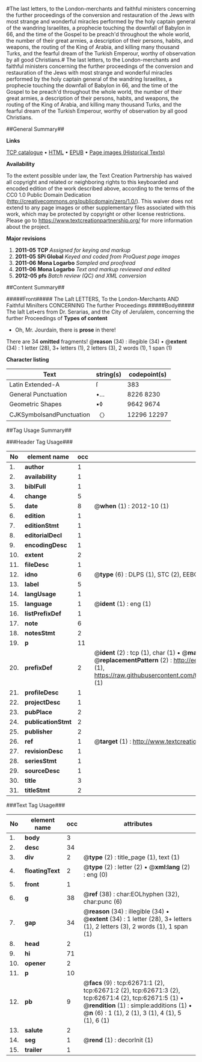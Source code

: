 #The last letters, to the London-merchants and faithful ministers concerning the further proceedings of the conversion and restauration of the Jews with most strange and wonderful miracles performed by the holy captain general of the wandring Israelites, a prophecie touching the downfall of Babylon in 66, and the time of the Gospel to be preach'd throughout the whole world, the number of their great armies, a description of their persons, habits, and weapons, the routing of the King of Arabia, and killing many thousand Turks, and the fearful dream of the Turkish Emperour, worthy of observation by all good Christians.#
The last letters, to the London-merchants and faithful ministers concerning the further proceedings of the conversion and restauration of the Jews with most strange and wonderful miracles performed by the holy captain general of the wandring Israelites, a prophecie touching the downfall of Babylon in 66, and the time of the Gospel to be preach'd throughout the whole world, the number of their great armies, a description of their persons, habits, and weapons, the routing of the King of Arabia, and killing many thousand Turks, and the fearful dream of the Turkish Emperour, worthy of observation by all good Christians.

##General Summary##

**Links**

[TCP catalogue](http://www.ota.ox.ac.uk/tcp/)  • 
[HTML](http://tei.it.ox.ac.uk/tcp/Texts-HTML/free/A49/A49635.html)  • 
[EPUB](http://tei.it.ox.ac.uk/tcp/Texts-EPUB/free/A49/A49635.epub) • 
[Page images (Historical Texts)](https://historicaltexts.jisc.ac.uk/eebo-12526440e)

**Availability**

To the extent possible under law, the Text Creation Partnership has waived all copyright and related or neighboring rights to this keyboarded and encoded edition of the work described above, according to the terms of the CC0 1.0 Public Domain Dedication (http://creativecommons.org/publicdomain/zero/1.0/). This waiver does not extend to any page images or other supplementary files associated with this work, which may be protected by copyright or other license restrictions. Please go to https://www.textcreationpartnership.org/ for more information about the project.

**Major revisions**

1. __2011-05__ __TCP__ *Assigned for keying and markup*
1. __2011-05__ __SPi Global__ *Keyed and coded from ProQuest page images*
1. __2011-06__ __Mona Logarbo__ *Sampled and proofread*
1. __2011-06__ __Mona Logarbo__ *Text and markup reviewed and edited*
1. __2012-05__ __pfs__ *Batch review (QC) and XML conversion*

##Content Summary##

#####Front#####
The Laſt LETTERS, To the London-Merchants AND Faithful Miniſters CONCERNING The further Proceedings 
#####Body#####
The laſt Let•ers from Dr. Serarias, and the City of Jeruſalem, concerning the further Proceedings of
**Types of content**

  * Oh, Mr. Jourdain, there is **prose** in there!

There are 34 **omitted** fragments! 
 @__reason__ (34) : illegible (34)  •  @__extent__ (34) : 1 letter (28), 3+ letters (1), 2 letters (3), 2 words (1), 1 span (1)

**Character listing**


|Text|string(s)|codepoint(s)|
|---|---|---|
|Latin Extended-A|ſ|383|
|General Punctuation|•…|8226 8230|
|Geometric Shapes|▪◊|9642 9674|
|CJKSymbolsandPunctuation|〈〉|12296 12297|

##Tag Usage Summary##

###Header Tag Usage###

|No|element name|occ|attributes|
|---|---|---|---|
|1.|__author__|1||
|2.|__availability__|1||
|3.|__biblFull__|1||
|4.|__change__|5||
|5.|__date__|8| @__when__ (1) : 2012-10 (1)|
|6.|__edition__|1||
|7.|__editionStmt__|1||
|8.|__editorialDecl__|1||
|9.|__encodingDesc__|1||
|10.|__extent__|2||
|11.|__fileDesc__|1||
|12.|__idno__|6| @__type__ (6) : DLPS (1), STC (2), EEBO-CITATION (1), OCLC (1), VID (1)|
|13.|__label__|5||
|14.|__langUsage__|1||
|15.|__language__|1| @__ident__ (1) : eng (1)|
|16.|__listPrefixDef__|1||
|17.|__note__|6||
|18.|__notesStmt__|2||
|19.|__p__|11||
|20.|__prefixDef__|2| @__ident__ (2) : tcp (1), char (1)  •  @__matchPattern__ (2) : ([0-9\-]+):([0-9IVX]+) (1), (.+) (1)  •  @__replacementPattern__ (2) : http://eebo.chadwyck.com/downloadtiff?vid=$1&page=$2 (1), https://raw.githubusercontent.com/textcreationpartnership/Texts/master/tcpchars.xml#$1 (1)|
|21.|__profileDesc__|1||
|22.|__projectDesc__|1||
|23.|__pubPlace__|2||
|24.|__publicationStmt__|2||
|25.|__publisher__|2||
|26.|__ref__|1| @__target__ (1) : http://www.textcreationpartnership.org/docs/. (1)|
|27.|__revisionDesc__|1||
|28.|__seriesStmt__|1||
|29.|__sourceDesc__|1||
|30.|__title__|3||
|31.|__titleStmt__|2||


###Text Tag Usage###

|No|element name|occ|attributes|
|---|---|---|---|
|1.|__body__|3||
|2.|__desc__|34||
|3.|__div__|2| @__type__ (2) : title_page (1), text (1)|
|4.|__floatingText__|2| @__type__ (2) : letter (2)  •  @__xml:lang__ (2) : eng (0)|
|5.|__front__|1||
|6.|__g__|38| @__ref__ (38) : char:EOLhyphen (32), char:punc (6)|
|7.|__gap__|34| @__reason__ (34) : illegible (34)  •  @__extent__ (34) : 1 letter (28), 3+ letters (1), 2 letters (3), 2 words (1), 1 span (1)|
|8.|__head__|2||
|9.|__hi__|71||
|10.|__opener__|2||
|11.|__p__|10||
|12.|__pb__|9| @__facs__ (9) : tcp:62671:1 (2), tcp:62671:2 (2), tcp:62671:3 (2), tcp:62671:4 (2), tcp:62671:5 (1)  •  @__rendition__ (1) : simple:additions (1)  •  @__n__ (6) : 1 (1), 2 (1), 3 (1), 4 (1), 5 (1), 6 (1)|
|13.|__salute__|2||
|14.|__seg__|1| @__rend__ (1) : decorInit (1)|
|15.|__trailer__|1||
